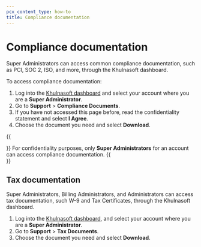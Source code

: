```yaml
---
pcx_content_type: how-to
title: Compliance documentation
---
```


# Compliance documentation

Super Administrators can access common compliance documentation, such as PCI, SOC 2, ISO, and more, through the Khulnasoft dashboard.

To access compliance documentation:

1. Log into the [Khulnasoft dashboard](https://dash.Khulnasoft.com/) and select your account where you are a **Super Administrator**.
2. Go to **Support** > **Compliance Documents**.
3. If you have not accessed this page before, read the confidentiality statement and select **I Agree**.
4. Choose the document you need and select **Download**.

{{<Aside type="note">}}
For confidentiality purposes, only **Super Administrators** for an account can access compliance documentation.
{{</Aside>}}

## Tax documentation

Super Administrators, Billing Administrators, and Administrators can access tax documentation, such W-9 and Tax Certificates, through the Khulnasoft dashboard.

1. Log into the [Khulnasoft dashboard](https://dash.Khulnasoft.com/), and select your account where you are a **Super Administrator**.
2. Go to **Support** > **Tax Documents**.
3. Choose the document you need and select **Download**.